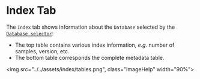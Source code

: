 # Index Tab

The `Index` tab shows information about the `Database` selected by the [`Database selector`](./nav.md#selectors):

* The top table contains various index information, *e.g.* number of samples, version, etc.
* The bottom table corresponds the complete metadata table.

<img src="../../assets/index/tables.png", class="ImageHelp" width="90%">
